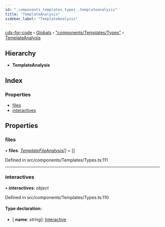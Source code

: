 ```yaml
---
id: "_components_templates_types_.templateanalysis"
title: "TemplateAnalysis"
sidebar_label: "TemplateAnalysis"
---
```


[cds-for-code](../index.md) › [Globals](../globals.md) › ["components/Templates/Types"](../modules/_components_templates_types_.md) › [TemplateAnalysis](_components_templates_types_.templateanalysis.md)

## Hierarchy

* **TemplateAnalysis**

## Index

### Properties

* [files](_components_templates_types_.templateanalysis.md#files)
* [interactives](_components_templates_types_.templateanalysis.md#interactives)

## Properties

###  files

• **files**: *[TemplateFileAnalysis](../interfaces/_components_templates_types_.templatefileanalysis.md)[]* = []

Defined in src/components/Templates/Types.ts:111

___

###  interactives

• **interactives**: *object*

Defined in src/components/Templates/Types.ts:110

#### Type declaration:

* \[ **name**: *string*\]: [Interactive](../interfaces/_components_templates_types_.interactive.md)

